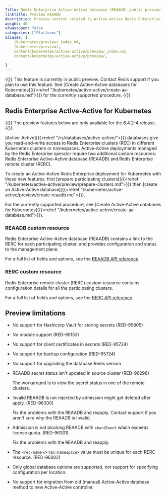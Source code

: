 ```yaml
---
Title: Redis Enterprise Active-Active database (REAADB) public preview
linkTitle: Preview REAADB
description: Preview content related to Active-Active Redis Enterprise for Kubernetes. 
weight: 40
alwaysopen: false
categories: ["Platforms"]
aliases: {
    /kubernetes/preview/_index.md,
    /kubernetes/preview/,
    content/kubernetes/active-active/preview/_index.md,
    content/kubernetes/active-active/preview/,
    
}
---
```

{{<banner-article bannerColor="#fff8dc">}}
This feature is currently in public preview. Contact Redis support if you plan to use this feature.
See [Create Active-Active databases for Kubernetes]({{<relref "/kubernetes/active-active/create-aa-database.md">}}) for the currently supported procedure.
{{</banner-article>}}


## Redis Enterprise Active-Active for Kubernetes

{{<note>}} The preview features below are only available for the 6.4.2-4 release. {{</note>}}

[Active-Active]({{<relref "/rs/databases/active-active/">}}) databases give you read-and-write access to Redis Enterprise clusters (REC) in different Kubernetes clusters or namespaces. Active-Active deployments managed by the Redis Enterprise operator require two additional custom resources: Redis Enterprise Active-Active database (REAADB) and Redis Enterprise remote cluster (RERC).

To create an Active-Active Redis Enterprise deployment for Kubernetes with these new features, first [prepare participating clusters]({{<relref "/kubernetes/active-active/preview/prepare-clusters.md">}}) then [create an Active-Active database]({{<relref "/kubernetes/active-active/preview/create-reaadb.md">}}).

For the currently supported procedure, see [Create Active-Active databases for Kubernetes]({{<relref "/kubernetes/active-active/create-aa-database.md">}}).

### REAADB custom resource

Redis Enterprise Active-Active database (REAADB) contains a link to the RERC for each participating cluster, and provides configuration and status to the management plane.

For a full list of fields and options, see the [REAADB API reference](https://github.com/RedisLabs/redis-enterprise-k8s-docs/blob/master/redis_enterprise_active_active_database_api.md).

### RERC custom resource

Redis Enterprise remote cluster (RERC) custom resource contains configuration details for all the participating clusters.

For a full list of fields and options, see the [RERC API reference](https://github.com/RedisLabs/redis-enterprise-k8s-docs/blob/master/redis_enterprise_remote_cluster_api.md).

## Preview limitations

* No support for Hashicorp Vault for storing secrets (RED-95805)
* No module support (RED-95153)
* No support for client certificates in secrets (RED-95724)
* No support for backup configuration (RED-95724)
* No support for upgrading the database Redis version
* REAADB secret status isn't updated in source cluster (RED-96296)

  The workaround is to view the secret status in one of the remote clusters.
* Invalid REAADB is not rejected by admission might get deleted after apply. (RED-96300)

  Fix the problems with the REAADB and reapply. Contact support if you aren't sure why the REAADB is invalid.
* Admission is not blocking REAADB with `shardCount` which exceeds license quota. (RED-96301)

  Fix the problems with the REAADB and reapply.
* The `<rec-name>/<rec-namespace>` value must be unique for each RERC resource. (RED-96302)

* Only global database options are supported, not support for specifying configuration per location.
* No support for migration from old (manual) Active-Active database method to new Active-Active controller.
